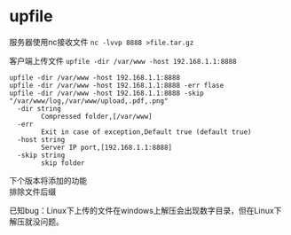 # upfile
服务器使用nc接收文件
 `nc -lvvp 8888 >file.tar.gz`
 
客户端上传文件
`upfile -dir /var/www -host 192.168.1.1:8888`

```
upfile -dir /var/www -host 192.168.1.1:8888
upfile -dir /var/www -host 192.168.1.1:8888 -err flase
upfile -dir /var/www -host 192.168.1.1:8888 -skip "/var/www/log,/var/www/upload,.pdf,.png"
  -dir string
        Compressed folder,[/var/www]
  -err
        Exit in case of exception,Default true (default true)
  -host string
        Server IP port,[192.168.1.1:8888]
  -skip string
        skip folder
```
下个版本将添加的功能</br>
排除文件后缀

已知bug：Linux下上传的文件在windows上解压会出现数字目录，但在Linux下解压就没问题。
